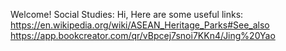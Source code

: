 Welcome!
Social Studies:
Hi, Here are some useful links:  https://en.wikipedia.org/wiki/ASEAN_Heritage_Parks#See_also  https://app.bookcreator.com/qr/vBpcej7snoi7KKn4/Jing%20Yao

